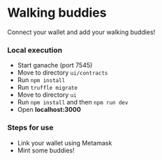 # Walking buddies

Connect your wallet and add your walking buddies!

### Local execution

- Start ganache (port 7545)
- Move to directory `ui/contracts`
- Run `npm install`
- Run `truffle migrate`
- Move to directory `ui`
- Run `npm install` and then `npm run dev`
- Open **localhost:3000**

### Steps for use

- Link your wallet using Metamask
- Mint some buddies!
